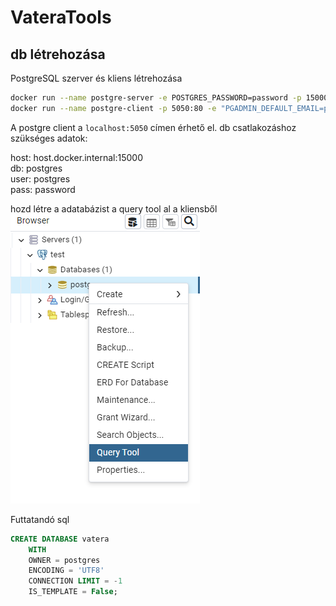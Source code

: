 # VateraTools

## db létrehozása

PostgreSQL szerver és kliens létrehozása

```bash 
docker run --name postgre-server -e POSTGRES_PASSWORD=password -p 15000:5432 -d postgis/postgis:15-3.3
docker run --name postgre-client -p 5050:80 -e "PGADMIN_DEFAULT_EMAIL=postgres@domain.hu" -e "PGADMIN_DEFAULT_PASSWORD=password" -d dpage/pgadmin4
```

A postgre client a ```localhost:5050``` címen érhető el. 
db csatlakozáshoz szükséges adatok:   

host: host.docker.internal:15000  
db: postgres  
user: postgres  
pass: password  

hozd létre a adatabázist a query tool al a kliensből 
![img.png](img.png)

Futtatandó sql
```sql
CREATE DATABASE vatera
    WITH
    OWNER = postgres
    ENCODING = 'UTF8'
    CONNECTION LIMIT = -1
    IS_TEMPLATE = False;
```
